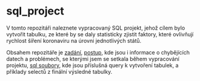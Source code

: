 # sql_project

V tomto repozitáři naleznete vypracovaný SQL projekt, jehož cílem bylo vytvořit tabulku, ze které by se daly statisticky zjistit faktory, které ovlivňují rychlost šíření koronaviru na úrovni jednotlivých států. 

Obsahem repozitáře je [zadání](zadani_projektu.md), [postup](Popis_projektu.md), kde jsou i informace o chybějících datech a problémech, se kterými jsem se setkala během vypracování projektu, [sql soubory](/sql_files), kde jsou příslušná query k vytvoření tabulek, a příklady selectů z finální výsledné tabulky.
